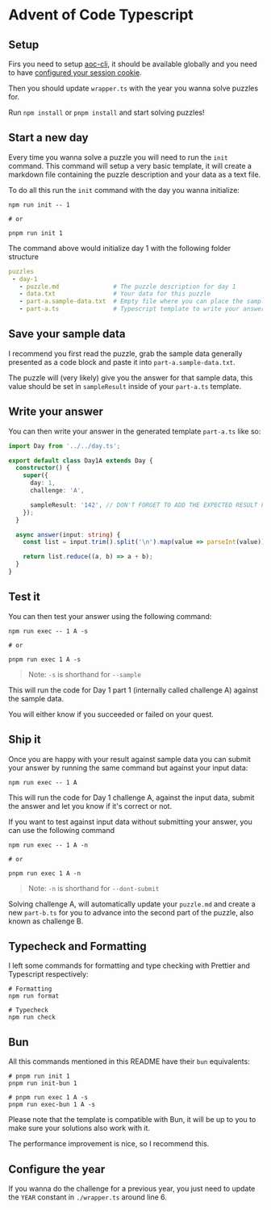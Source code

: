 # Advent of Code Typescript

## Setup

Firs you need to setup [aoc-cli](https://github.com/scarvalhojr/aoc-cli), it should be available globally and you need to have [configured your session cookie](https://github.com/scarvalhojr/aoc-cli?tab=readme-ov-file#session-cookie-).

Then you should update `wrapper.ts` with the year you wanna solve puzzles for.

Run `npm install` or `pnpm install` and start solving puzzles!

## Start a new day

Every time you wanna solve a puzzle you will need to run the `init` command. This command will setup a very basic template, it will create a markdown file containing the puzzle description and your data as a text file.


To do all this run the `init` command with the day you wanna initialize:
```shell
npm run init -- 1

# or

pnpm run init 1
```

The command above would initialize day 1 with the following folder structure

```yaml
puzzles
 - day-1
   - puzzle.md               # The puzzle description for day 1
   - data.txt                # Your data for this puzzle
   - part-a.sample-data.txt  # Empty file where you can place the sample data
   - part-a.ts               # Typescript template to write your answer
```

## Save your sample data

I recommend you first read the puzzle, grab the sample data generally presented as a code block and paste it into `part-a.sample-data.txt`. 

The puzzle will (very likely) give you the answer for that sample data, this value should be set in `sampleResult` inside of your `part-a.ts` template.


## Write your answer

You can then write your answer in the generated template `part-a.ts` like so:

```ts
import Day from '../../day.ts';

export default class Day1A extends Day {
  constructor() {
    super({
      day: 1,
      challenge: 'A',

      sampleResult: '142', // DON'T FORGET TO ADD THE EXPECTED RESULT FOR THE SAMPLE DATA
    });
  }

  async answer(input: string) {
    const list = input.trim().split('\n').map(value => parseInt(value));

    return list.reduce((a, b) => a + b);
  }
}
```

## Test it

You can then test your answer using the following command:

```shell
npm run exec -- 1 A -s

# or 

pnpm run exec 1 A -s
```

> Note:
> `-s` is shorthand for `--sample`

This will run the code for Day 1 part 1 (internally called challenge A) against the sample data.

You will either know if you succeeded or failed on your quest.

## Ship it

Once you are happy with your result against sample data you can submit your answer by running the same command but against your input data:

```shell
npm run exec -- 1 A
```

This will run the code for Day 1 challenge A, against the input data, submit the answer and let you know if it's correct or not.

If you want to test against input data without submitting your answer, you can use the following command

```shell
npm run exec -- 1 A -n

# or

pnpm run exec 1 A -n
```

> Note:
> `-n` is shorthand for `--dont-submit`

Solving challenge A, will automatically update your `puzzle.md` and create a new `part-b.ts` for you to advance into the second part of the puzzle, also known as challenge B.

## Typecheck and Formatting

I left some commands for formatting and type checking with Prettier and Typescript respectively:

``` shell
# Formatting
npm run format

# Typecheck
npm run check
```

## Bun

All this commands mentioned in this README have their `bun` equivalents:

```shell
# pnpm run init 1
pnpm run init-bun 1

# pnpm run exec 1 A -s
pnpm run exec-bun 1 A -s
```

Please note that the template is compatible with Bun, it will be up to you to make sure your solutions also work with it.

The performance improvement is nice, so I recommend this.

## Configure the year

If you wanna do the challenge for a previous year, you just need to update the `YEAR` constant in `./wrapper.ts` around line 6.